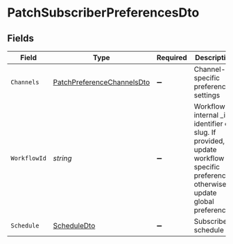 # PatchSubscriberPreferencesDto


## Fields

| Field                                                                                                                             | Type                                                                                                                              | Required                                                                                                                          | Description                                                                                                                       |
| --------------------------------------------------------------------------------------------------------------------------------- | --------------------------------------------------------------------------------------------------------------------------------- | --------------------------------------------------------------------------------------------------------------------------------- | --------------------------------------------------------------------------------------------------------------------------------- |
| `Channels`                                                                                                                        | [PatchPreferenceChannelsDto](../../Models/Components/PatchPreferenceChannelsDto.md)                                               | :heavy_minus_sign:                                                                                                                | Channel-specific preference settings                                                                                              |
| `WorkflowId`                                                                                                                      | *string*                                                                                                                          | :heavy_minus_sign:                                                                                                                | Workflow internal _id, identifier or slug. If provided, update workflow specific preferences, otherwise update global preferences |
| `Schedule`                                                                                                                        | [ScheduleDto](../../Models/Components/ScheduleDto.md)                                                                             | :heavy_minus_sign:                                                                                                                | Subscriber schedule                                                                                                               |